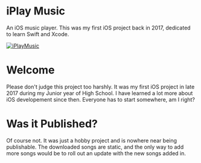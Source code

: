 # iPlay Music
An iOS music player. This was my first iOS project back in 2017, dedicated to learn Swift and Xcode.

[![iPlayMusic](https://user-images.githubusercontent.com/60367213/94369964-701c1780-00b2-11eb-9ec0-12e670ab0cb0.png)](#)

# Welcome
Please don't judge this project too harshly. It was my first iOS project in late 2017 during my Junior year of High School. I have learned a lot more about iOS developement since then. Everyone has to start somewhere, am I right?

# Was it Published?
Of course not. It was just a hobby project and is nowhere near being publishable. The downloaded songs are static, and the only way to add more songs would be to roll out an update with the new songs added in.
